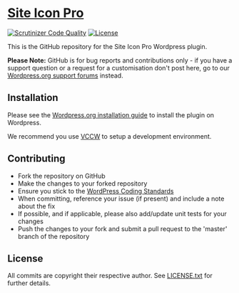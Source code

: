 # [Site Icon Pro](https://wordpress.org/plugins/site-icon-pro/)

[![Scrutinizer Code Quality](https://scrutinizer-ci.com/g/BlissfulPlugins/site-icon-pro/badges/quality-score.png?b=master)](https://scrutinizer-ci.com/g/BlissfulPlugins/site-icon-pro/) [![License](https://img.shields.io/badge/license-GPL--2.0%2B-blue.svg)](https://github.com/BlissfulPlugins/site-icon-pro/blob/master/LICENSE.txt)

This is the GitHub repository for the Site Icon Pro Wordpress plugin.

__Please Note:__ GitHub is for bug reports and contributions only - if you have a support question or a request for a customisation don't post here, go to our [Wordpress.org support forums](https://wordpress.org/support/plugin/site-icon-pro) instead.

## Installation

Please see the [Wordpress.org installation guide](https://wordpress.org/plugins/site-icon-pro/installation/) to install the plugin on Wordpress.

We recommend you use [VCCW](http://vccw.cc/) to setup a development environment.

## Contributing

* Fork the repository on GitHub
* Make the changes to your forked repository
* Ensure you stick to the [WordPress Coding Standards](https://codex.wordpress.org/WordPress_Coding_Standards)
* When committing, reference your issue (if present) and include a note about the fix
* If possible, and if applicable, please also add/update unit tests for your changes
* Push the changes to your fork and submit a pull request to the 'master' branch of the repository

## License

All commits are copyright their respective author. See [LICENSE.txt](https://github.com/BlissfulPlugins/site-icon-pro/blob/master/LICENSE.txt) for further details.
